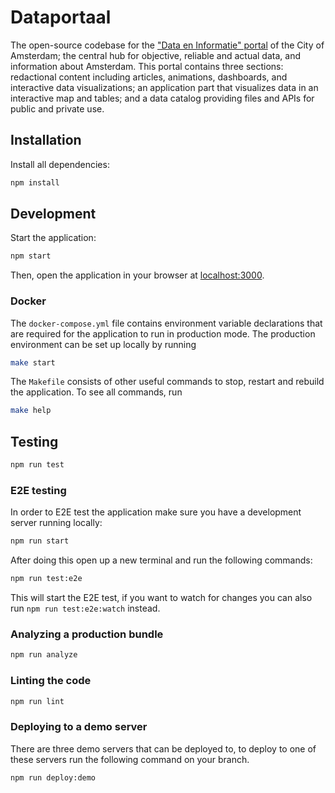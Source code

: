 # Dataportaal

The open-source codebase for the ["Data en Informatie" portal](https://data.amsterdam.nl/) of the City of Amsterdam; the central hub for objective, reliable and actual data, and information about Amsterdam. This portal contains three sections: redactional content including articles, animations, dashboards, and interactive data visualizations; an application part that visualizes data in an interactive map and tables; and a data catalog providing files and APIs for public and private use.

## Installation

Install all dependencies:

```bash
npm install
```

## Development

Start the application:

```bash
npm start
```

Then, open the application in your browser at [localhost:3000](http://localhost:3000/).

### Docker

The `docker-compose.yml` file contains environment variable declarations that are required for the application to run in production mode. The production environment can be set up locally by running

```bash
make start
```

The `Makefile` consists of other useful commands to stop, restart and rebuild the application. To see all commands, run

```bash
make help
```

## Testing

```bash
npm run test
```

### E2E testing

In order to E2E test the application make sure you have a development server running locally:

```bash
npm run start
```

After doing this open up a new terminal and run the following commands:

```bash
npm run test:e2e
```

This will start the E2E test, if you want to watch for changes you can also run `npm run test:e2e:watch` instead.

### Analyzing a production bundle

```bash
npm run analyze
```

### Linting the code

```bash
npm run lint
```

### Deploying to a demo server

There are three demo servers that can be deployed to, to deploy to one of these servers run the following command on your branch.

```bash
npm run deploy:demo
```
